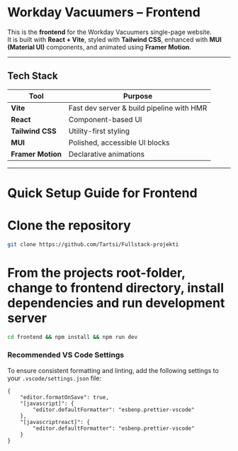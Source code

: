 # Workday Vacuumers – Frontend

This is the **frontend** for the Workday Vacuumers single-page website.  
It is built with **React + Vite**, styled with **Tailwind CSS**, enhanced with **MUI (Material UI)** components, and animated using **Framer Motion**.  

---

## Tech Stack

| Tool | Purpose |
|------|---------|
| **Vite** | Fast dev server & build pipeline with HMR |
| **React** | Component-based UI |
| **Tailwind CSS** | Utility-first styling |
| **MUI** | Polished, accessible UI blocks |
| **Framer Motion** | Declarative animations |

---

# Quick Setup Guide for Frontend

# Clone the repository

```bash
git clone https://github.com/Tartsi/Fullstack-projekti
```

# From the projects root-folder, change to frontend directory, install dependencies and run development server
```bash
cd frontend && npm install && npm run dev
```

### Recommended VS Code Settings

To ensure consistent formatting and linting, add the following settings to your `.vscode/settings.json` file:

```jsonc
{
    "editor.formatOnSave": true,
    "[javascript]": {
        "editor.defaultFormatter": "esbenp.prettier-vscode"
    },
    "[javascriptreact]": {
        "editor.defaultFormatter": "esbenp.prettier-vscode"
    }
}
```
